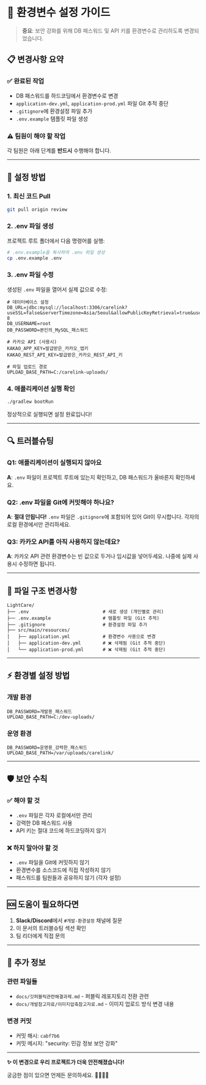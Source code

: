 # 🔐 환경변수 설정 가이드

> **중요**: 보안 강화를 위해 DB 패스워드 및 API 키를 환경변수로 관리하도록 변경되었습니다.

## 📋 변경사항 요약

### ✅ 완료된 작업
- DB 패스워드를 하드코딩에서 환경변수로 변경
- `application-dev.yml`, `application-prod.yml` 파일 Git 추적 중단
- `.gitignore`에 환경설정 파일 추가
- `.env.example` 템플릿 파일 생성

### ⚠️ 팀원이 해야 할 작업
각 팀원은 아래 단계를 **반드시** 수행해야 합니다.

---

## 🚀 설정 방법

### 1. 최신 코드 Pull
```bash
git pull origin review
```

### 2. .env 파일 생성
프로젝트 루트 폴더에서 다음 명령어를 실행:

```bash
# .env.example을 복사하여 .env 파일 생성
cp .env.example .env
```

### 3. .env 파일 수정
생성된 `.env` 파일을 열어서 실제 값으로 수정:

```env
# 데이터베이스 설정
DB_URL=jdbc:mysql://localhost:3306/carelink?useSSL=false&serverTimezone=Asia/Seoul&allowPublicKeyRetrieval=true&useUnicode=true&characterEncoding=UTF-8
DB_USERNAME=root
DB_PASSWORD=본인의_MySQL_패스워드

# 카카오 API (사용시)
KAKAO_APP_KEY=발급받은_카카오_앱키
KAKAO_REST_API_KEY=발급받은_카카오_REST_API_키

# 파일 업로드 경로
UPLOAD_BASE_PATH=C:/carelink-uploads/
```

### 4. 애플리케이션 실행 확인
```bash
./gradlew bootRun
```

정상적으로 실행되면 설정 완료입니다!

---

## 🔍 트러블슈팅

### Q1: 애플리케이션이 실행되지 않아요
**A**: `.env` 파일이 프로젝트 루트에 있는지 확인하고, DB 패스워드가 올바른지 확인하세요.

### Q2: .env 파일을 Git에 커밋해야 하나요?
**A**: **절대 안됩니다!** `.env` 파일은 `.gitignore`에 포함되어 있어 Git이 무시합니다. 각자의 로컬 환경에서만 관리하세요.

### Q3: 카카오 API를 아직 사용하지 않는데요?
**A**: 카카오 API 관련 환경변수는 빈 값으로 두거나 임시값을 넣어두세요. 나중에 실제 사용시 수정하면 됩니다.

---

## 📂 파일 구조 변경사항

```
LightCare/
├── .env                           # 새로 생성 (개인별로 관리)
├── .env.example                   # 템플릿 파일 (Git 추적)
├── .gitignore                     # 환경설정 파일 추가
├── src/main/resources/
│   ├── application.yml            # 환경변수 사용으로 변경
│   ├── application-dev.yml        # ❌ 삭제됨 (Git 추적 중단)
│   └── application-prod.yml       # ❌ 삭제됨 (Git 추적 중단)
```

---

## ⚡ 환경별 설정 방법

### 개발 환경
```env
DB_PASSWORD=개발용_패스워드
UPLOAD_BASE_PATH=C:/dev-uploads/
```

### 운영 환경
```env
DB_PASSWORD=운영용_강력한_패스워드
UPLOAD_BASE_PATH=/var/uploads/carelink/
```

---

## 🛡️ 보안 수칙

### ✅ 해야 할 것
- `.env` 파일은 각자 로컬에서만 관리
- 강력한 DB 패스워드 사용
- API 키는 절대 코드에 하드코딩하지 않기

### ❌ 하지 말아야 할 것
- `.env` 파일을 Git에 커밋하지 않기
- 환경변수를 소스코드에 직접 작성하지 않기
- 패스워드를 팀원들과 공유하지 않기 (각자 설정)

---

## 🆘 도움이 필요하다면

1. **Slack/Discord**에서 `#개발-환경설정` 채널에 질문
2. 이 문서의 트러블슈팅 섹션 확인
3. 팀 리더에게 직접 문의

---

## 📝 추가 정보

### 관련 파일들
- `docs/깃퍼블릭관련해결과제.md` - 퍼블릭 레포지토리 전환 관련
- `docs/개발참고자료/이미지압축참고자료.md` - 이미지 업로드 방식 변경 내용

### 변경 커밋
- 커밋 해시: `cabf7b6`
- 커밋 메시지: "security: 민감 정보 보안 강화"

---

**✨ 이 변경으로 우리 프로젝트가 더욱 안전해졌습니다!**

궁금한 점이 있으면 언제든 문의하세요. 🙋‍♂️🙋‍♀️